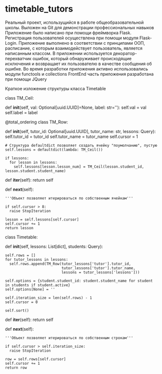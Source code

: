 # timetable_tutors
Реальный проект, использущийся в работе общеобразовательной школы. Выложен на Git для демонстрации профессиональных навыков
Приложение было написано при помощи фреймворка Flask. Регистрация пользователей осуществлена при помощи модуля Flask-Login. 
Приложение выполнено в соответствии с принципами ООП, расписание, с которым взаимодействует пользователь, является написанным классом. 
В приложении используется декоратор-перехватчик ошибок, который обнаруживает происходящие исключения и возвращает их пользователю в качестве сообщения об ошибке. 
Во время разработки приложения активно использовались модули functools и collections FrontEnd часть приложения разработана при помощи JQuery

Краткое изложение структуры класса Timetable

class TM_Ceil:

  def __init__(self, val: Optional[uuid.UUID]=None, label: str=''):
    self.val = val
    self.label = label

@total_ordering
class TM_Row:

  def __init__(self, tutor_id: Optional[uuid.UUID], tutor_name: str, lessons: Query):
    self.tutor_id = tutor_id
    self.tutor_name = tutor_name
    self.cursor = 1

    # Структура defaultdict позволяет создать ячейку "поумолчанию", пустую
    self.lessons = defaultdict(lambda: TM_Ceil())

    if lessons:
      for lesson in lessons:
        self.lessons[lesson.lesson_num] = TM_Ceil(lesson.student_id, lesson.student.student_name)

  def __iter__(self):
    return self

  def __next__(self):

    '''Объект позволяет итерироваться по собственным ячейкам'''

    if self.cursor > 8:
      raise StopIteration

    lesson = self.lessons[self.cursor]
    self.cursor += 1
    return lesson

class Timetable:

  def __init__(self, lessons: List[dict], students: Query):

    self.rows = []
    for tutor_lessons in lessons:
      self.rows.append(TM_Row(tutor_lessons['tutor'].tutor_id,
                              tutor_lessons['tutor'].tutor_name,
                              lessons = tutor_lessons['lessons']))

    self.options = {student.student_id: student.student_name for student in students if student.active}
    self.options[None] = ''

    self.iteration_size = len(self.rows) - 1
    self.cursor = 0

    self.sort()

  def __iter__(self):
    return self

  def __next__(self):

    '''Объект позволяет итерироваться по собственным строкам'''

    if self.cursor > self.iteration_size:
      raise StopIteration

    row = self.rows[self.cursor]
    self.cursor += 1
    return row
